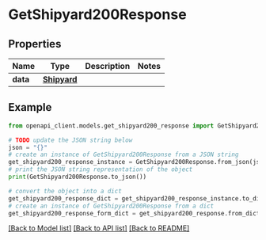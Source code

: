 # GetShipyard200Response



## Properties

Name | Type | Description | Notes
------------ | ------------- | ------------- | -------------
**data** | [**Shipyard**](Shipyard.md) |  | 

## Example

```python
from openapi_client.models.get_shipyard200_response import GetShipyard200Response

# TODO update the JSON string below
json = "{}"
# create an instance of GetShipyard200Response from a JSON string
get_shipyard200_response_instance = GetShipyard200Response.from_json(json)
# print the JSON string representation of the object
print(GetShipyard200Response.to_json())

# convert the object into a dict
get_shipyard200_response_dict = get_shipyard200_response_instance.to_dict()
# create an instance of GetShipyard200Response from a dict
get_shipyard200_response_form_dict = get_shipyard200_response.from_dict(get_shipyard200_response_dict)
```
[[Back to Model list]](../README.md#documentation-for-models) [[Back to API list]](../README.md#documentation-for-api-endpoints) [[Back to README]](../README.md)


